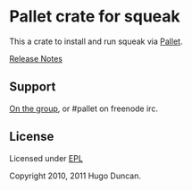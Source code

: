# Pallet crate for squeak

This a crate to install and run squeak via [Pallet](http://pallet.github.com/pallet).

[Release Notes](https://github.com/pallet/squeak-crate/blob/master/ReleaseNotes.md)

## Support

[On the group](http://groups.google.com/group/pallet-clj), or #pallet on freenode irc.

## License

Licensed under [EPL](http://www.eclipse.org/legal/epl-v10.html)

Copyright 2010, 2011 Hugo Duncan.
